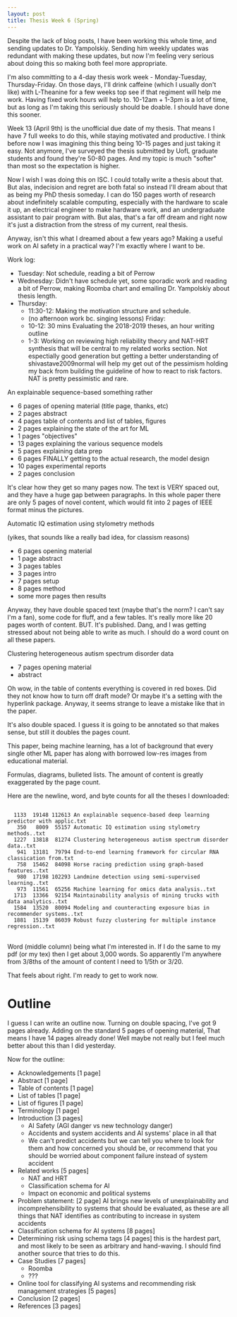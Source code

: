 ```yaml
---
layout: post
title: Thesis Week 6 (Spring)
---
```


Despite the lack of blog posts, I have been working this whole time, and sending updates to Dr.
Yampolskiy. Sending him weekly updates was redundant with making these updates, but now I'm feeling
very serious about doing this so making both feel more appropriate.

I'm also committing to a 4-day thesis work week - Monday-Tuesday, Thursday-Friday. On those days,
I'll drink caffeine (which I usually don't like) with L-Theanine for a few weeks top see if that
regiment will help me work. Having fixed work hours will help to. 10-12am + 1-3pm is a lot of time,
but as long as I'm taking this seriously should be doable. I should have done this sooner.

Week 13 (April 9th) is the unofficial due date of my thesis. That means I have 7 full weeks to do
this, while staying motivated and productive. I think before now I was imagining this thing being
10-15 pages and just taking it easy. Not anymore, I've surveyed the thesis submitted by UofL
graduate students and found they're 50-80 pages. And my topic is much "softer" than most so the
expectation is higher.

Now I wish I was doing this on ISC. I could totally write a thesis about that. But alas, indecision
and regret are both fatal so instead I'll dream about that as being my PhD thesis someday. I can do
150 pages worth of research about indefinitely scalable computing, especially with the hardware to
scale it up, an electrical engineer to make hardware work, and an undergraduate assistant to pair
program with. But alas, that's a far off dream and right now it's just a distraction from the stress
of my current, real thesis.

Anyway, isn't this what I dreamed about a few years ago? Making a useful work on AI safety in a
practical way? I'm exactly where I want to be.

Work log:

- Tuesday: Not schedule, reading a bit of Perrow
- Wednesday: Didn't have schedule yet, some sporadic work and reading a bit of Perrow, making Roomba
  chart and emailing Dr. Yampolskiy about thesis length.
- Thursday: 
    - 11:30-12: Making the motivation structure and schedule.
    - (no afternoon work bc. singing lessons)
Friday:
    - 10-12: 30 mins Evaluating the 2018-2019 theses, an hour writing outline
    - 1-3: Working on reviewing high reliability theory and NAT-HRT synthesis that will be central to
      my related works section. Not espectially good generation but getting a better understanding
      of shivastave2009normal will help my get out of the pessimism holding my back from building
      the guideline of how to react to risk factors. NAT is pretty pessimistic and rare.

An explainable sequence-based something rather

- 6 pages of opening material (title page, thanks, etc)
- 2 pages abstract
- 4 pages table of contents and list of tables, figures
- 2 pages explaining the state of the art for ML
- 1 pages "objectives"
- 13 pages explaining the various sequence models
- 5 pages explaining data prep
- 6 pages FINALLY getting to the actual research, the model design
- 10 pages experimental reports
- 2 pages conclusion

It's clear how they get so many pages now. The text is VERY spaced out, and they have a huge gap
between paragraphs. In this whole paper there are only 5 pages of novel content, which would fit
into 2 pages of IEEE format minus the pictures.

Automatic IQ estimation using stylometry methods

(yikes, that sounds like a really bad idea, for classism reasons)

- 6 pages opening material
- 1 page abstract
- 3 pages tables
- 3 pages intro
- 7 pages setup
- 8 pages method
- some more pages then results

Anyway, they have double spaced text (maybe that's the norm? I can't say I'm a fan), some code for
fluff, and a few tables. It's really more like 20 pages worth of content. BUT. It's published. Dang,
and I was getting stressed about not being able to write as much. I should do a word count on all
these papers.

Clustering heterogeneous autism spectrum disorder data

- 7 pages opening material
- abstract

Oh wow, in the table of contents everything is covered in red boxes. Did they not know how to turn
off draft mode? Or maybe it's a setting with the hyperlink package. Anyway, it seems strange to
leave a mistake like that in the paper.

It's also double spaced. I guess it is going to be annotated so that makes sense, but still it
doubles the pages count.

This paper, being machine learning, has a lot of background that every single other ML paper has
along with borrowed low-res images from educational material.

Formulas, diagrams, bulleted lists. The amount of content is greatly exaggerated by the page count.

Here are the newline, word, and byte counts for all the theses I downloaded:

<pre style="  white-space: pre-wrap; word-break: keep-all">
<code>
  1133  19148 112613 An explainable sequence-based deep learning predictor with applic.txt
   350   8009  55157 Automatic IQ estimation using stylometry methods..txt
  1227  13818  81274 Clustering heterogeneous autism spectrum disorder data..txt
   941  13181  79794 End-to-end learning framework for circular RNA classication from.txt
   758  15462  84098 Horse racing prediction using graph-based features..txt
   980  17198 102293 Landmine detection using semi-supervised learning..txt
   973  11561  65256 Machine learning for omics data analysis..txt
  1713  13366  92154 Maintainability analysis of mining trucks with data analytics..txt
  1584  13520  80094 Modeling and counteracting exposure bias in recommender systems..txt
  1881  15139  86039 Robust fuzzy clustering for multiple instance regression..txt
</code>
</pre>

Word (middle column) being what I'm interested in. If I do the same to my pdf (or my tex) then I get
about 3,000 words. So apparently I'm anywhere from 3/8ths of the amount of content I need to 1/5th or
3/20.

That feels about right. I'm ready to get to work now.

# Outline

I guess I can write an outline now. Turning on double spacing, I've got 9 pages already. Adding on
the standard 5 pages of opening material, That means I have 14 pages already done! Well maybe not
really but I feel much better about this than I did yesterday.

Now for the outline:

- Acknowledgements [1 page]
- Abstract [1 page]
- Table of contents [1 page]
- List of tables [1 page]
- List of figures [1 page]
- Terminology [1 page]
- Introduction [3 pages]
    - AI Safety (AGI danger vs new technology danger)
    - Accidents and system accidents and AI systems' place in all that
    - We can't predict accidents but we can tell you where to look for them and how concerned you
      should be, or recommend that you should be worried about component failure instead of system
      accident
- Related works [5 pages]
    - NAT and HRT
    - Classification schema for AI
    - Impact on economic and political systems
- Problem statement: [2 page] AI brings new levels of unexplainability and incomprehensibility to systems
  that should be evaluated, as these are all things that NAT identifies as contributing to increase
  in system accidents
- Classification schema for AI systems [8 pages]
- Determining risk using schema tags [4 pages] this is the hardest part, and most likely to be seen as
  arbitrary and hand-waving. I should find another source that tries to do this.
- Case Studies [7 pages]
    - Roomba
    - ???
- Online tool for classifying AI systems and recommending risk management strategies [5 pages]
- Conclusion [2 pages]
- References [3 pages]
